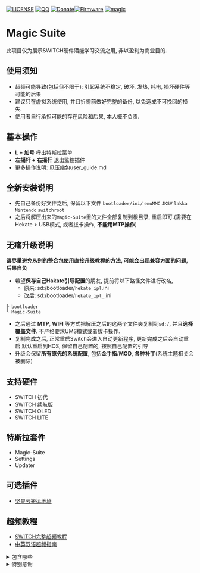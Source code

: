 [![LICENSE](https://img.shields.io/badge/License-CC_BY--NC--ND_4.0-%23DDDDDD?labelColor=%23393939)](https://creativecommons.org/licenses/by-nc-nd/4.0/deed.zh-hans) [![QQ](https://img.shields.io/badge/Q%E7%BE%A4-737375560-%233385d6?labelColor=%23393939)](https://qm.qq.com/q/RYsABoQpi0 '加入QQ群') [![Donate](https://img.shields.io/badge/%E7%88%B1%E5%8F%91%E7%94%B5-%E8%AF%B7%E6%88%91%E5%96%9D%E5%8F%AF%E4%B9%90-%23b01419?labelColor=%231e1e1e)](https://afdian.com/a/weizard/plan '请我喝可乐')[![Firmware](https://img.shields.io/badge/%E5%9B%BA%E4%BB%B6-18.1.0-%2397c900?labelColor=%23393939)](https://darthsternie.net/switch-firmwares/ '下载固件') [![magic](https://img.shields.io/badge/%E4%B8%8B%E8%BD%BD-Magic_Suite-%2325c2a0?labelColor=%23393939)](https://ghp.ci/https://github.com/WE1ZARD/sync/releases/download/latest/AIO.zip '下载整合包')

# Magic Suite
此项目仅为展示SWITCH硬件潜能学习交流之用, 非以盈利为商业目的.

## 使用须知
- 超频可能导致(包括但不限于): 引起系统不稳定, 破坏, 发热, 耗电, 损坏硬件等可能的后果
- 建议只在虚拟系统使用, 并且折腾前做好完整的备份, 以免造成不可挽回的损失.
- 使用者自行承担可能的存在风险和后果, 本人概不负责.

## 基本操作
- **L + 加号** 呼出特斯拉菜单
- **左摇杆 + 右摇杆** 退出监控插件
- 更多操作说明: 见压缩包user_guide.md

## 全新安装说明

- 先自己备份好文件之后, 保留以下文件
```bootloader/ini/``` ```emuMMC``` ```JKSV``` ```lakka``` ```Nintendo``` ```switchroot```
- 之后将解压出来的```Magic-Suite```里的文件全部复制到根目录, 重启即可.(需要在Hekate > USB模式, 或者拔卡操作, **不能用MTP操作**)

## 无痛升级说明
**请尽量避免从别的整合包使用直接升级教程的方法, 可能会出现兼容方面的问题, 后果自负**
* 希望**保存自己Hakate引导配置**的朋友, 
提前将以下路径文件进行改名,
	- 原来: sd:/bootloader/```hekate_ipl```.ini
	- 改后: sd:/bootloader/```hekate_ipl_```.ini
```
├ bootloader
└ Magic-Suite
```
* 之后通过 **MTP**, **WIFI** 等方式把解压之后的这两个文件夹复制到```sd:/```, 并且**选择覆盖文件**.
不严格要求UMS模式或者拔卡操作.
* 复制完成之后, 正常重启Switch会进入自动更新程序, 更新完成之后会自动重启
默认重启到HOS, 保留自己配置的, 按照自己配置的引导
* 升级会保留**所有原先的系统配置**, 包括**金手指**/**MOD**, **各种补丁**(系统主题相关会被删除)

## 支持硬件
- SWITCH 初代
- SWITCH 续航版
- SWITCH OLED
- SWITCH LITE

## 特斯拉套件
- Magic-Suite
- Settings
- Updater

## 可选插件
- [坚果云搬运地址](https://www.jianguoyun.com/p/DQ6eZFkQgcS1DBir4NgFIAA)

## 超频教程
- [SWITCH完整超频教程](https://www.bilibili.com/opus/953913305942982710)
- [中英双语超频指南](https://www.jianguoyun.com/p/DdnIqIkQgcS1DBjt4NoFIAA)

<details>
<summary>包含哪些</summary>

- [Atmosphere](https://github.com/Atmosphere-NX/Atmosphere) (分支)
- [Hekate](https://github.com/CTCaer/hekate)
- [Hekate-Toolbox](https://github.com/WerWolv/Hekate-Toolbox)
- [Sigpatches](https://sigmapatches.coomer.party)
- [FPSLocker](https://github.com/masagrator/FPSLocker) (分支)
- [ReverseNX-RT](https://github.com/masagrator/ReverseNX-RT)
- [SaltyNX](https://github.com/masagrator/SaltyNX) (分支)
- [Uberhand-Overlay](https://github.com/efosamark/Uberhand-Overlay) (分支)
- [Status Monitor](https://github.com/hanai3Bi/Status-Monitor-Overlay) (分支)
- [DBI](https://github.com/rashevskyv/dbi)
- [Lockpick RCM](https://github.com/s1204IT/Lockpick_RCM)
- [TegraExplorer](https://github.com/suchmememanyskill/TegraExplorer) (分支)
- [JKSV](https://github.com/J-D-K/JKSV) (分支)
- [Linkalho](https://github.com/HamletDuFromage/linkalho)

</details>

<details>
<summary>特别感谢</summary>

- b0rd2dEAth
- b3711
- C.C.
- ChanseyIsTheBest
- CtC
- Efosamark
- lineon
- MasaGratoR
- meha
- DC社区: NSwitch 60FPS Cheats & Mods

</details>
